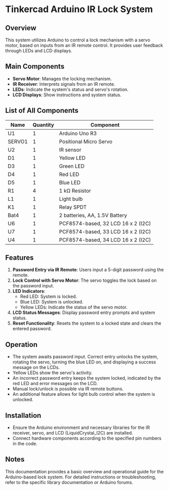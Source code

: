 # Tinkercad Arduino IR Lock System

## Overview
This system utilizes Arduino to control a lock mechanism with a servo motor, based on inputs from an IR remote control. It provides user feedback through LEDs and LCD displays.

## Main Components
- **Servo Motor**: Manages the locking mechanism.
- **IR Receiver**: Interprets signals from an IR remote.
- **LEDs**: Indicate the system's status and servo's rotation.
- **LCD Displays**: Show instructions and system status.

## List of All Components

| Name   | Quantity | Component                       |
| ------ | -------- | ------------------------------- |
| U1     | 1        | Arduino Uno R3                  |
| SERVO1 | 1        | Positional Micro Servo          |
| U2     | 1        | IR sensor                       |
| D1     | 1        | Yellow LED                      |
| D3     | 1        | Green LED                       |
| D4     | 1        | Red LED                         |
| D5     | 1        | Blue LED                        |
| R1     | 4        | 1 kΩ Resistor                   |
| L1     | 1        | Light bulb                      |
| K1     | 1        | Relay SPDT                      |
| Bat4   | 1        | 2 batteries, AA, 1.5V Battery   |
| U6     | 1        | PCF8574-based, 32 LCD 16 x 2 (I2C) |
| U7     | 1        | PCF8574-based, 33 LCD 16 x 2 (I2C) |
| U4     | 1        | PCF8574-based, 34 LCD 16 x 2 (I2C) |

## Features
1. **Password Entry via IR Remote**: Users input a 5-digit password using the remote.
2. **Lock Control with Servo Motor**: The servo toggles the lock based on the password input.
3. **LED Indicators**:
   - Red LED: System is locked.
   - Blue LED: System is unlocked.
   - Yellow LEDs: Indicate the status of the servo motor.
4. **LCD Status Messages**: Display password entry prompts and system status.
5. **Reset Functionality**: Resets the system to a locked state and clears the entered password.

## Operation
- The system awaits password input. Correct entry unlocks the system, rotating the servo, turning the blue LED on, and displaying a success message on the LCDs.
- Yellow LEDs show the servo's activity.
- An incorrect password entry keeps the system locked, indicated by the red LED and error messages on the LCD.
- Manual lock/unlock is possible via IR remote buttons.
- An additional feature allows for light bulb control when the system is unlocked.

## Installation
- Ensure the Arduino environment and necessary libraries for the IR receiver, servo, and LCD (LiquidCrystal_I2C) are installed.
- Connect hardware components according to the specified pin numbers in the code.

## Notes
This documentation provides a basic overview and operational guide for the Arduino-based lock system. For detailed instructions or troubleshooting, refer to the specific library documentation or Arduino forums.
